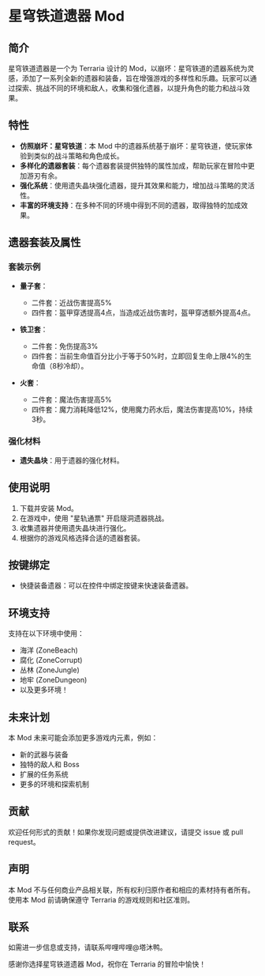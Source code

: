# 星穹铁道遗器 Mod

## 简介
星穹铁道遗器是一个为 Terraria 设计的 Mod，以崩坏：星穹铁道的遗器系统为灵感，添加了一系列全新的遗器和装备，旨在增强游戏的多样性和乐趣。玩家可以通过探索、挑战不同的环境和敌人，收集和强化遗器，以提升角色的能力和战斗效果。

## 特性
- **仿照崩坏：星穹铁道**：本 Mod 中的遗器系统基于崩坏：星穹铁道，使玩家体验到类似的战斗策略和角色成长。
- **多样化的遗器套装**：每个遗器套装提供独特的属性加成，帮助玩家在冒险中更加游刃有余。
- **强化系统**：使用遗失晶块强化遗器，提升其效果和能力，增加战斗策略的灵活性。
- **丰富的环境支持**：在多种不同的环境中得到不同的遗器，取得独特的加成效果。

## 遗器套装及属性

### 套装示例
- **量子套**：
  - 二件套：近战伤害提高5%
  - 四件套：盔甲穿透提高4点，当造成近战伤害时，盔甲穿透额外提高4点。

- **铁卫套**：
  - 二件套：免伤提高3%
  - 四件套：当前生命值百分比小于等于50%时，立即回复生命上限4%的生命值（8秒冷却）。

- **火套**：
  - 二件套：魔法伤害提高5%
  - 四件套：魔力消耗降低12%，使用魔力药水后，魔法伤害提高10%，持续3秒。

### 强化材料
- **遗失晶块**：用于遗器的强化材料。

## 使用说明
1. 下载并安装 Mod。
2. 在游戏中，使用 "星轨通票" 开启隧洞遗器挑战。
3. 收集遗器并使用遗失晶块进行强化。
4. 根据你的游戏风格选择合适的遗器套装。

## 按键绑定
- 快捷装备遗器：可以在控件中绑定按键来快速装备遗器。

## 环境支持
支持在以下环境中使用：
- 海洋 (ZoneBeach)
- 腐化 (ZoneCorrupt)
- 丛林 (ZoneJungle)
- 地牢 (ZoneDungeon)
- 以及更多环境！

## 未来计划
本 Mod 未来可能会添加更多游戏内元素，例如：
- 新的武器与装备
- 独特的敌人和 Boss
- 扩展的任务系统
- 更多的环境和探索机制

## 贡献
欢迎任何形式的贡献！如果你发现问题或提供改进建议，请提交 issue 或 pull request。

## 声明
本 Mod 不与任何商业产品相关联，所有权利归原作者和相应的素材持有者所有。使用本 Mod 前请确保遵守 Terraria 的游戏规则和社区准则。

## 联系
如需进一步信息或支持，请联系哔哩哔哩@塔沐鸭。

感谢你选择星穹铁道遗器 Mod，祝你在 Terraria 的冒险中愉快！
